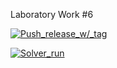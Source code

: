 Laboratory Work #6

[![Push_release_w/_tag](https://github.com/dandelion16012/lab06/actions/workflows/release.yml/badge.svg)](https://github.com/dandelion16012/lab06/actions/workflows/release.yml)

[![Solver_run](https://github.com/dandelion16012/lab06/actions/workflows/main.yml/badge.svg)](https://github.com/dandelion16012/lab06/actions/workflows/main.yml)
